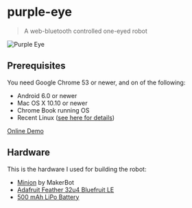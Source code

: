 purple-eye
==========

> A web-bluetooth controlled one-eyed robot

![Purple Eye](https://farm8.staticflickr.com/7175/27083695372_878bf58031_k.jpg)

## Prerequisites

You need Google Chrome 53 or newer, and on of the following:

* Android 6.0 or newer
* Mac OS X 10.10 or newer
* Chrome Book running OS 
* Recent Linux ([see here for details](https://acassis.wordpress.com/2016/06/28/how-to-get-chrome-web-bluetooth-working-on-linux/))

[Online Demo](https://urish.github.io/purple-eye/)

## Hardware

This is the hardware I used for building the robot:

* [Minion](http://www.thingiverse.com/thing:39263) by MakerBot
* [Adafruit Feather 32u4 Bluefruit LE](https://www.adafruit.com/product/2829) 
* [500 mAh LiPo Battery](https://www.adafruit.com/products/1578)

